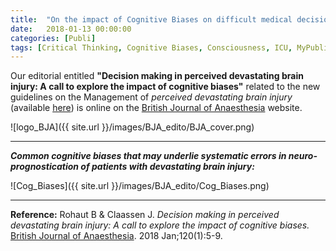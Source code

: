 ```yaml
---
title:  "On the impact of Cognitive Biases on difficult medical decisions"
date:   2018-01-13 00:00:00
categories: [Publi]
tags: [Critical Thinking, Cognitive Biases, Consciousness, ICU, MyPublications]
---
```


Our editorial entitled **"Decision making in perceived devastating brain injury: A call to explore the impact of cognitive biases"** related to the new guidelines on the Management of *perceived devastating brain injury* (available [here](http://dx.doi.org/10.1016/j.bja.2017.10.002)) is online on the [British Journal of Anaesthesia](http://dx.doi.org/10.1016/j.bja.2017.11.007) website.

![logo_BJA]({{ site.url }}/images/BJA_edito/BJA_cover.png)

___
***Common cognitive biases that may underlie systematic errors in neuro-prognostication of patients with devastating brain injury:***   

![Cog_Biases]({{ site.url }}/images/BJA_edito/Cog_Biases.png)

---

**Reference:** Rohaut B & Claassen J. *Decision making in perceived devastating brain injury: A call to explore the impact of cognitive biases.* [British Journal of Anaesthesia](http://dx.doi.org/10.1016/j.bja.2017.11.007). 2018 Jan;120(1):5-9.

<script type="text/javascript">
  reddit_url = "http://bjanaesthesia.org/article/S0007-0912(17)53975-6/abstract";
  reddit_title = "Decision making in perceived devastating brain injury: A call to explore the impact of cognitive biases";
  reddit_newwindow='1';
</script>
<script type="text/javascript" src="//www.redditstatic.com/button/button3.js"></script>

<script type='text/javascript' src='https://d1bxh8uas1mnw7.cloudfront.net/assets/embed.js'></script>
<div data-badge-popover="right" class='altmetric-embed' data-badge-type='donut' data-hide-less-than='1' data-doi="/10.1016/j.bja.2017.11.007"></div>
